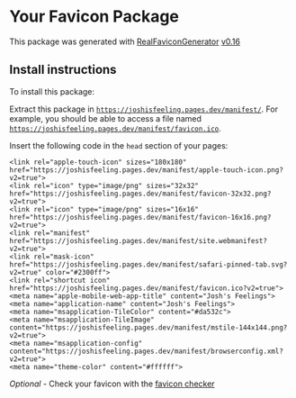 # Your Favicon Package

This package was generated with [RealFaviconGenerator](https://realfavicongenerator.net/) [v0.16](https://realfavicongenerator.net/change_log#v0.16)

## Install instructions

To install this package:

Extract this package in <code>https://joshisfeeling.pages.dev/manifest/</code>. For example, you should be able to access a file named <code>https://joshisfeeling.pages.dev/manifest/favicon.ico</code>.

Insert the following code in the `head` section of your pages:

    <link rel="apple-touch-icon" sizes="180x180" href="https://joshisfeeling.pages.dev/manifest/apple-touch-icon.png?v2=true">
    <link rel="icon" type="image/png" sizes="32x32" href="https://joshisfeeling.pages.dev/manifest/favicon-32x32.png?v2=true">
    <link rel="icon" type="image/png" sizes="16x16" href="https://joshisfeeling.pages.dev/manifest/favicon-16x16.png?v2=true">
    <link rel="manifest" href="https://joshisfeeling.pages.dev/manifest/site.webmanifest?v2=true">
    <link rel="mask-icon" href="https://joshisfeeling.pages.dev/manifest/safari-pinned-tab.svg?v2=true" color="#2300ff">
    <link rel="shortcut icon" href="https://joshisfeeling.pages.dev/manifest/favicon.ico?v2=true">
    <meta name="apple-mobile-web-app-title" content="Josh's Feelings">
    <meta name="application-name" content="Josh's Feelings">
    <meta name="msapplication-TileColor" content="#da532c">
    <meta name="msapplication-TileImage" content="https://joshisfeeling.pages.dev/manifest/mstile-144x144.png?v2=true">
    <meta name="msapplication-config" content="https://joshisfeeling.pages.dev/manifest/browserconfig.xml?v2=true">
    <meta name="theme-color" content="#ffffff">

*Optional* - Check your favicon with the [favicon checker](https://realfavicongenerator.net/favicon_checker)